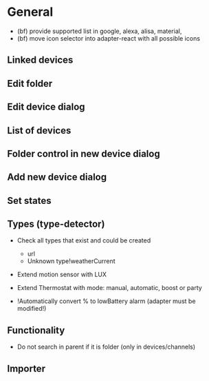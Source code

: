 # General
- (bf) provide supported list in google, alexa, alisa, material,
- (bf) move icon selector into adapter-react with all possible icons
## Linked devices

## Edit folder

## Edit device dialog

## List of devices

## Folder control in new device dialog

## Add new device dialog

## Set states
<!-- - Add state from other real state
  - New state is not shown, because not detected
  - Detected states must be combined with additional states
  - If indicators are hidden, and new added state is indicator, it stays invisible. -->

## Types (type-detector)
- Check all types that exist and could be created
    - url
    - Unknown type!weatherCurrent

- Extend motion sensor with LUX
- Extend Thermostat with mode: manual, automatic, boost or party
- !Automatically convert % to lowBattery alarm (adapter must be modified!)

## Functionality
- Do not search in parent if it is folder (only in devices/channels)

## Importer

  

